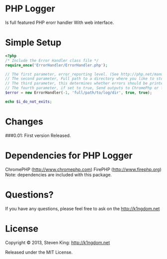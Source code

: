 # PHP Logger
Is full featured PHP erorr handler With web interface.

# Simple Setup
```php
<?php
/* Include the Error Handler class file */
require_once('ErrorHandler/ErrorHandler.php');

// The first parameter, error_reporting level. (See http://php.net/manual/en/function.error-reporting.php).
// The second parameter, Full path to a directory where you like to store all error log file. Please dont forget to chmod to 777 to the log directory.
// The third parameter, this determines whether errors should be printed to the screen as part of the output or if they should be hidden from the user.
// The fourth parameter, if set to true, Send outputs to ChromePhp or firePHP for Firebug
$error = new ErrorHandler(-1, 'full/path/to/log/dir', true, true);

echo $i_do_not_exits;

```

# Changes
###0.01:
First version Released.


# Dependencies for PHP Logger
ChromePHP (http://www.chromephp.com)
FirePHP (http://www.firephp.org)
Note: dependencies are included with this package.

# Questions?
If you have any questions, please feel free to ask on the http://k1ngdom.net


# License
Copyright &copy; 2013, Steven King: http://k1ngdom.net

Released under the MIT License.
